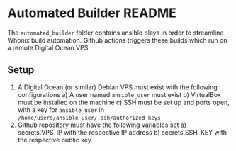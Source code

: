 # Automated Builder README

The `automated_builder` folder contains ansible plays in order to streamline Whonix build automation. Github actions triggers these builds which run on a remote Digital Ocean VPS.

## Setup
1. A Digital Ocean (or similar) Debian VPS must exist with the following configurations
  a) A user named `ansible_user` must exist
  b) VirtualBox must be installed on the machine
  c) SSH must be set up and ports open, with a key for `ansible_user` in `/home/users/ansible_user/.ssh/authorized_keys`
2. Github repository must have the following variables set
  a) secrets.VPS_IP with the respective IP address
  b) secrets.SSH_KEY with the respective public key 
